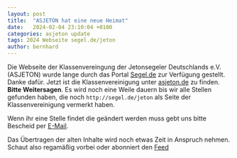 ```yaml
---
layout: post
title:  "ASJETON hat eine neue Heimat"
date:   2024-02-04 23:10:04 +0100
categories: asjeton update
tags: 2024 Webseite segel.de/jeton
author: bernhard
---
```

Die Webseite der Klassenvereingung der Jetonsegeler Deutschlands e.V. (ASJETON) wurde lange durch das Portal [Segel.de](https://segel.de) zur Verfügung gestellt. Danke dafür.
Jetzt ist die Klassenvereinigung unter [asjeton.de](https://asjeton.de) zu finden. **Bitte Weitersagen**. Es wird noch eine Weile dauern bis wir alle Stellen gefunden haben, die noch `http://segel.de/jeton` als Seite der Klassenvereinigung vermerkt haben.

Wenn ihr eine Stelle findet die geändert werden muss gebt uns bitte Bescheid per <a href="javascript:location.href='mailto:' + ['info','asjeton.de'].join('@') + '?Subject=Alter Link'" aria-label="email">E-Mail</a>.

Das Übertragen der alten Inhalte wird noch etwas Zeit in Anspruch nehmen. Schaut also regamäßig vorbei oder abonniert den [Feed](/feed.xml)
